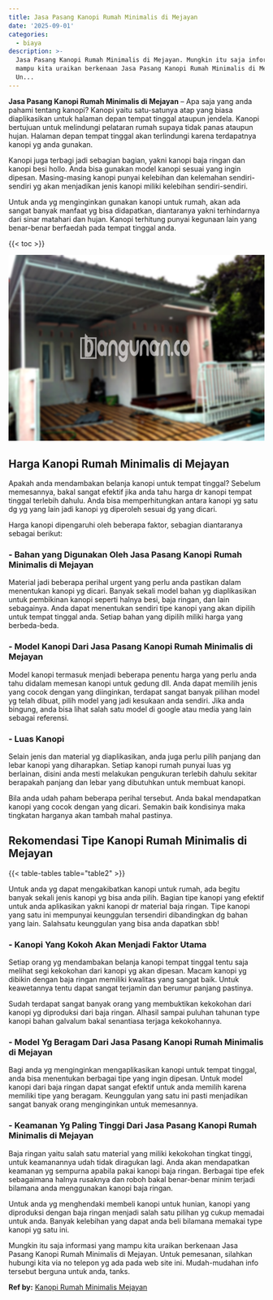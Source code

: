 ```yaml
---
title: Jasa Pasang Kanopi Rumah Minimalis di Mejayan
date: '2025-09-01'
categories:
  - biaya
description: >-
  Jasa Pasang Kanopi Rumah Minimalis di Mejayan. Mungkin itu saja informasi yang
  mampu kita uraikan berkenaan Jasa Pasang Kanopi Rumah Minimalis di Mejayan.
  Un...
---
```


**Jasa Pasang Kanopi Rumah Minimalis di Mejayan** – Apa saja yang anda pahami tentang kanopi? Kanopi yaitu satu-satunya atap yang biasa diaplikasikan untuk halaman depan tempat tinggal ataupun jendela. Kanopi bertujuan untuk melindungi pelataran rumah supaya tidak panas ataupun hujan. Halaman depan tempat tinggal akan terlindungi karena terdapatnya kanopi yg anda gunakan.

Kanopi juga terbagi jadi sebagian bagian, yakni kanopi baja ringan dan kanopi besi hollo. Anda bisa gunakan model kanopi sesuai yang ingin dipesan. Masing-masing kanopi punyai kelebihan dan kelemahan sendiri-sendiri yg akan menjadikan jenis kanopi miliki kelebihan sendiri-sendiri.

Untuk anda yg menginginkan gunakan kanopi untuk rumah, akan ada sangat banyak manfaat yg bisa didapatkan, diantaranya yakni terhindarnya dari sinar matahari dan hujan. Kanopi terhitung punyai kegunaan lain yang benar-benar berfaedah pada tempat tinggal anda.

{{< toc >}}

![Jasa Pasang Kanopi Rumah Minimalis di Mejayan](/images/harga-kanopi-minimalis-45.png)

## Harga Kanopi Rumah Minimalis di Mejayan

Apakah anda mendambakan belanja kanopi untuk tempat tinggal? Sebelum memesannya, bakal sangat efektif jika anda tahu harga dr kanopi tempat tinggal terlebih dahulu. Anda bisa memperhitungkan antara kanopi yg satu dg yg yang lain jadi kanopi yg diperoleh sesuai dg yang dicari.

Harga kanopi dipengaruhi oleh beberapa faktor, sebagian diantaranya sebagai berikut:

### \- Bahan yang Digunakan Oleh Jasa Pasang Kanopi Rumah Minimalis di Mejayan

Material jadi beberapa perihal urgent yang perlu anda pastikan dalam menentukan kanopi yg dicari. Banyak sekali model bahan yg diaplikasikan untuk pembikinan kanopi seperti halnya besi, baja ringan, dan lain sebagainya. Anda dapat menentukan sendiri tipe kanopi yang akan dipilih untuk tempat tinggal anda. Setiap bahan yang dipilih miliki harga yang berbeda-beda.

### \- Model Kanopi Dari Jasa Pasang Kanopi Rumah Minimalis di Mejayan

Model kanopi termasuk menjadi beberapa penentu harga yang perlu anda tahu didalam memesan kanopi untuk gedung dll. Anda dapat memilih jenis yang cocok dengan yang diinginkan, terdapat sangat banyak pilihan model yg telah dibuat, pilih model yang jadi kesukaan anda sendiri. Jika anda bingung, anda bisa lihat salah satu model di google atau media yang lain sebagai referensi.

### \- Luas Kanopi

Selain jenis dan material yg diaplikasikan, anda juga perlu pilih panjang dan lebar kanopi yang diharapkan. Setiap kanopi rumah punyai luas yg berlainan, disini anda mesti melakukan pengukuran terlebih dahulu sekitar berapakah panjang dan lebar yang dibutuhkan untuk membuat kanopi.

Bila anda udah paham beberapa perihal tersebut. Anda bakal mendapatkan kanopi yang cocok dengan yang dicari. Semakin baik kondisinya maka tingkatan harganya akan tambah mahal pastinya.

## Rekomendasi Tipe Kanopi Rumah Minimalis di Mejayan

{{< table-tables table="table2" >}}

Untuk anda yg dapat mengakibatkan kanopi untuk rumah, ada begitu banyak sekali jenis kanopi yg bisa anda pilih. Bagian tipe kanopi yang efektif untuk anda aplikasikan yakni kanopi dr material baja ringan. Tipe kanopi yang satu ini mempunyai keunggulan tersendiri dibandingkan dg bahan yang lain. Salahsatu keunggulan yang bisa anda dapatkan sbb!

### \- Kanopi Yang Kokoh Akan Menjadi Faktor Utama

Setiap orang yg mendambakan belanja kanopi tempat tinggal tentu saja melihat segi kekokohan dari kanopi yg akan dipesan. Macam kanopi yg dibikin dengan baja ringan memiliki kwalitas yang sangat baik. Untuk keawetannya tentu dapat sangat terjamin dan berumur panjang pastinya.

Sudah terdapat sangat banyak orang yang membuktikan kekokohan dari kanopi yg diproduksi dari baja ringan. Alhasil sampai puluhan tahunan type kanopi bahan galvalum bakal senantiasa terjaga kekokohannya.

### \- Model Yg Beragam Dari Jasa Pasang Kanopi Rumah Minimalis di Mejayan

Bagi anda yg menginginkan mengaplikasikan kanopi untuk tempat tinggal, anda bisa menentukan berbagai tipe yang ingin dipesan. Untuk model kanopi dari baja ringan dapat sangat efektif untuk anda memilih karena memiliki tipe yang beragam. Keunggulan yang satu ini pasti menjadikan sangat banyak orang menginginkan untuk memesannya.

### \- Keamanan Yg Paling Tinggi Dari Jasa Pasang Kanopi Rumah Minimalis di Mejayan

Baja ringan yaitu salah satu material yang miliki kekokohan tingkat tinggi, untuk keamanannya udah tidak diragukan lagi. Anda akan mendapatkan keamanan yg sempurna apabila pakai kanopi baja ringan. Berbagai tipe efek sebagaimana halnya rusaknya dan roboh bakal benar-benar minim terjadi bilamana anda menggunakan kanopi baja ringan.

Untuk anda yg menghendaki membeli kanopi untuk hunian, kanopi yang diproduksi dengan baja ringan menjadi salah satu pilihan yg cukup memadai untuk anda. Banyak kelebihan yang dapat anda beli bilamana memakai type kanopi yg satu ini.

Mungkin itu saja informasi yang mampu kita uraikan berkenaan Jasa Pasang Kanopi Rumah Minimalis di Mejayan. Untuk pemesanan, silahkan hubungi kita via no telepon yg ada pada web site ini. Mudah-mudahan info tersebut berguna untuk anda, tanks.

**Ref by:**  [Kanopi Rumah Minimalis Mejayan](https://id.wikipedia.org/wiki/Kanopi)
